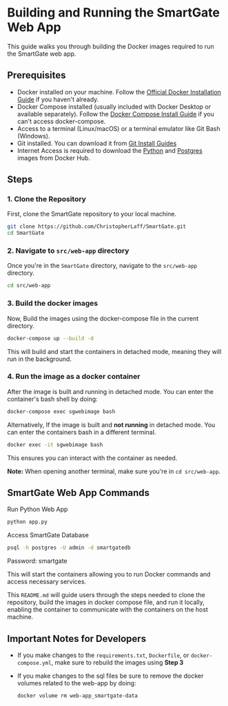 # Building and Running the SmartGate Web App

This guide walks you through building the Docker images required to run the SmartGate web app.

## Prerequisites

- Docker installed on your machine. Follow the [Official Docker Installation Guide](https://docs.docker.com/get-docker/) if you haven't already.
-  Docker Compose installed (usually included with Docker Desktop or available separately). Follow the [Docker Compose Install Guide](https://docs.docker.com/compose/install/) if you can't access docker-compose.
- Access to a terminal (Linux/macOS) or a terminal emulator like Git Bash (Windows).
-  Git installed. You can download it from [Git Install Guides](https://github.com/git-guides/install-git)
-  Internet Access is required to download the [Python](https://hub.docker.com/layers/library/python/3.9.21-bookworm/images/sha256-5097c91412f578fe1ac80236fb00e70170aa368daae8f02daebffd3541022abb) and [Postgres](https://hub.docker.com/layers/library/postgres/13/images/sha256-dce7bae4d506b2de20fd95f62a449ae1fd24b5d82f75e58246237becd9ff1c5d) images from Docker Hub.

## Steps

### 1. Clone the Repository

First, clone the SmartGate repository to your local machine.

```bash
git clone https://github.com/ChristopherLaff/SmartGate.git
cd SmartGate
```
### 2. Navigate to `src/web-app` directory
Once you're in the `SmartGate` directory, navigate to the `src/web-app` directory.

```bash
cd src/web-app
```
### 3. Build the docker images
Now, Build the images using the docker-compose file in the current directory.

```bash
docker-compose up --build -d
```

This will build and start the containers in detached mode, meaning they will run in the background.

### 4. Run the image as a docker container
After the image is built and running in detached mode. You can enter the container's bash shell by doing:

```bash
docker-compose exec sgwebimage bash 
```

Alternatively, If the image is built and **not running** in detached mode. You can enter the containers bash in a different terminal.

```bash
docker exec -it sgwebimage bash
```

This ensures you can interact with the container as needed.  

**Note:** When opening another terminal, make sure you're in `cd src/web-app`.

## SmartGate Web App Commands

Run Python Web App
```bash
python app.py
```

Access SmartGate Database
```bash
psql -h postgres -U admin -d smartgatedb
```
Password: smartgate

This will start the containers allowing you to run Docker commands and access necessary services.

This `README.md` will guide users through the steps needed to clone the repository, build the images in docker compose file, and run it locally, enabling the container to communicate with the containers on the host machine.

## Important Notes for Developers

- If you make changes to the `requirements.txt`, `Dockerfile`, or `docker-compose.yml`, make sure to rebuild the images using __Step 3__

- If you make changes to the sql files be sure to remove the docker volumes related to the web-app by doing:
  ```bash
  docker volume rm web-app_smartgate-data
  ```
